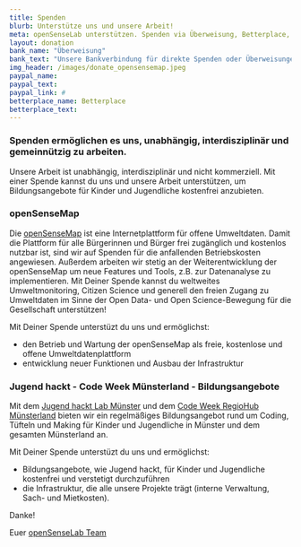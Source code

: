 ```yaml
---
title: Spenden
blurb: Unterstütze uns und unsere Arbeit!
meta: openSenseLab unterstützen. Spenden via Überweisung, Betterplace, Paypal
layout: donation
bank_name: "Überweisung"
bank_text: "Unsere Bankverbindung für direkte Spenden oder Überweisungen und Daueraufträge ist:"
img_header: /images/donate_opensensemap.jpeg
paypal_name:
paypal_text:
paypal_link: #
betterplace_name: Betterplace
betterplace_text:
---
```


### Spenden ermöglichen es uns, unabhängig, interdisziplinär und gemeinnützig zu arbeiten.

Unsere Arbeit ist unabhängig, interdisziplinär und nicht kommerziell. Mit einer Spende kannst du uns und unsere Arbeit unterstützen, um Bildungsangebote für Kinder und Jugendliche kostenfrei anzubieten.

### openSenseMap
<!-- Bildung und freier Zugang zu Wissen und Informationen sind die Triebkraft für positive Veränderungen in unserer Welt. Schulen, andere Bildungseinrichtungen, Forschungseinrichtungen, engagierte Bürger:innen, Hobbyforscher:innen, Journalist:innen und Umweltaktivist:innen weltweit nutzen die openSenseMap.org als freie Plattform für Umwelt-Daten.
Uns liegt es am Herzen, dass die openSenseMap.org weiterhin für alle kosten- und werbefrei zur Verfügung steht.

Daher brauchen wir dringend Eure Unterstützung!
Wir freuen uns auch über Eure Mitarbeit am Code und der Dokumentation. -->

Die [openSenseMap](https://opensensemap.org) ist eine Internetplattform für offene Umweltdaten. Damit die Plattform für alle Bürgerinnen und Bürger frei zugänglich und kostenlos nutzbar ist, sind wir auf Spenden für die anfallenden Betriebskosten angewiesen. Außerdem arbeiten wir stetig an der Weiterentwicklung der openSenseMap um neue Features und Tools, z.B. zur Datenanalyse zu implementieren. Mit Deiner Spende kannst du weltweites Umweltmonitoring, Citizen Science und generell den freien Zugang zu Umweltdaten im Sinne der Open Data- und Open Science-Bewegung für die Gesellschaft unterstützen!

Mit Deiner Spende unterstüzt du uns und ermöglichst:
* den Betrieb und Wartung der openSenseMap als freie, kostenlose und offene Umweltdatenplattform
* entwicklung neuer Funktionen und Ausbau der Infrastruktur


### Jugend hackt - Code Week Münsterland - Bildungsangebote
Mit dem [Jugend hackt Lab Münster](https://jugendhackt.org/lab/muenster/) und dem [Code Week RegioHub Münsterland](https://muensterland.codeweek.de/) bieten wir ein regelmäßiges Bildungsangebot rund um Coding, Tüfteln und Making für Kinder und Jugendliche in Münster und dem gesamten Münsterland an. 

Mit Deiner Spende unterstüzt du uns und ermöglichst:

* Bildungsangebote, wie Jugend hackt, für Kinder und Jugendliche kostenfrei und verstetigt durchzuführen
* die Infrastruktur, die alle unsere Projekte trägt (interne Verwaltung, Sach- und Mietkosten).

Danke!

Euer [openSenseLab Team](/team)
